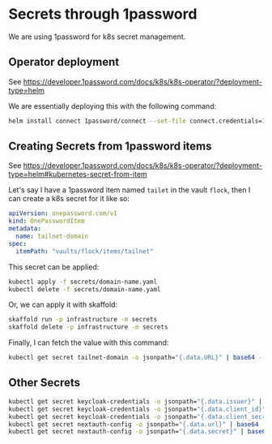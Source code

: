 # Secrets through 1password

We are using 1password for k8s secret management.

## Operator deployment

See https://developer.1password.com/docs/k8s/k8s-operator/?deployment-type=helm

We are essentially deploying this with the following command:

```bash
helm install connect 1password/connect --set-file connect.credentials=1password-credentials.json --set operator.create=true --set operator.token.value=OP_CONNECT_TOKEN
```

## Creating Secrets from 1password items

See https://developer.1password.com/docs/k8s/k8s-operator/?deployment-type=helm#kubernetes-secret-from-item

Let's say I have a 1password item named `tailet` in the vault `flock`, then I can create a k8s secret for it like so:

```yaml
apiVersion: onepassword.com/v1
kind: OnePasswordItem
metadata:
  name: tailnet-domain
spec:
  itemPath: "vaults/flock/items/tailnet"
```

This secret can be applied:

```bash
kubectl apply -f secrets/domain-name.yaml
kubectl delete -f secrets/domain-name.yaml
```

Or, we can apply it with skaffold:

```bash
skaffold run -p infrastructure -m secrets
skaffold delete -p infrastructure -m secrets
```

Finally, I can fetch the value with this command:

```bash
kubectl get secret tailnet-domain -o jsonpath="{.data.URL}" | base64 --decode
```

## Other Secrets

```bash
kubectl get secret keycloak-credentials -o jsonpath="{.data.issuer}" | base64 --decode
kubectl get secret keycloak-credentials -o jsonpath="{.data.client_id}" | base64 --decode
kubectl get secret keycloak-credentials -o jsonpath="{.data.client_secret}" | base64 --decode
kubectl get secret nextauth-config -o jsonpath="{.data.url}" | base64 --decode
kubectl get secret nextauth-config -o jsonpath="{.data.secret}" | base64 --decode
```
